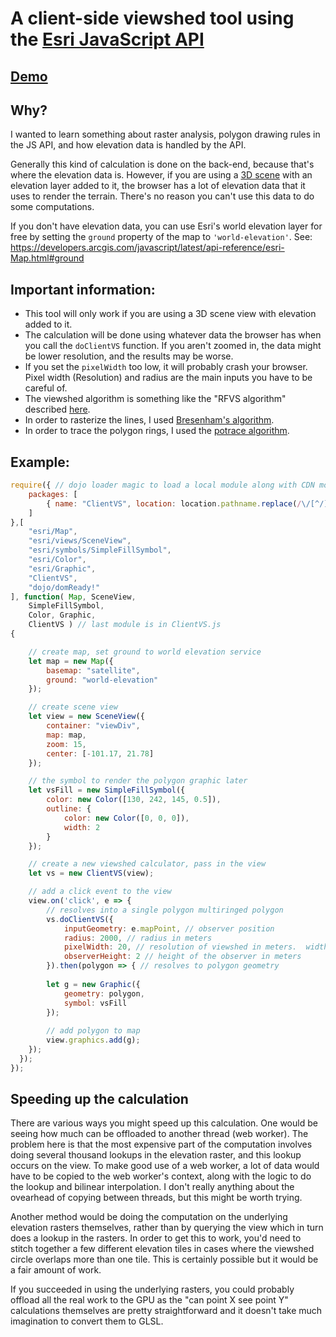 # A client-side viewshed tool using the [Esri JavaScript API](https://developers.arcgis.com/javascript/)

## [Demo](https://solowt.github.io/Client-side-viewshed/)

## Why?

I wanted to learn something about raster analysis, polygon drawing rules in the JS API, and how elevation data is handled by the API.

Generally this kind of calculation is done on the back-end, because that's where the elevation data is.  However, if you are using a [3D scene](https://developers.arcgis.com/javascript/latest/api-reference/esri-views-SceneView.html) with an elevation layer added to it, the browser has a lot of elevation data that it uses to render the terrain.  There's no reason you can't use this data to do some computations.

If you don't have elevation data, you can use Esri's world elevation layer for free by setting the `ground` property of the map to `'world-elevation'`.  See: https://developers.arcgis.com/javascript/latest/api-reference/esri-Map.html#ground

## Important information: 

  * This tool will only work if you are using a 3D scene view with elevation added to it.
  * The calculation will be done using whatever data the browser has when you call the `doClientVS` function.  If you aren't zoomed in, the data might be lower resolution, and the results may be worse.
  * If you set the `pixelWidth` too low, it will probably crash your browser.  Pixel width (Resolution) and radius are the main inputs you have to be careful of.
  * The viewshed algorithm is something like the "RFVS algorithm" described [here](http://www.geoinfo.info/proceedings_geoinfo2013.split/paper9.pdf).
  * In order to rasterize the lines, I used [Bresenham's algorithm](https://en.wikipedia.org/wiki/Bresenham's_line_algorithm).
  * In order to trace the polygon rings, I used the [potrace algorithm](http://potrace.sourceforge.net/potrace.pdf).

## Example:

```js
require({ // dojo loader magic to load a local module along with CDN modules
	packages: [
    	{ name: "ClientVS", location: location.pathname.replace(/\/[^/]+$/, ''), main: 'ClientVS' }
    ]
},[
	"esri/Map",
  	"esri/views/SceneView",
  	"esri/symbols/SimpleFillSymbol",
  	"esri/Color",
  	"esri/Graphic",
  	"ClientVS",
  	"dojo/domReady!"
], function( Map, SceneView,
    SimpleFillSymbol,
    Color, Graphic,
    ClientVS ) // last module is in ClientVS.js
{

	// create map, set ground to world elevation service
	let map = new Map({
		basemap: "satellite",
		ground: "world-elevation"
	});

	// create scene view
	let view = new SceneView({
	    container: "viewDiv",
	    map: map,
	    zoom: 15,
	    center: [-101.17, 21.78]
	});

	// the symbol to render the polygon graphic later
	let vsFill = new SimpleFillSymbol({
	    color: new Color([130, 242, 145, 0.5]),
	    outline: {
	    	color: new Color([0, 0, 0]),
	     	width: 2
	    }
	});

	// create a new viewshed calculator, pass in the view
	let vs = new ClientVS(view);

	// add a click event to the view
	view.on('click', e => {
		// resolves into a single polygon multiringed polygon
	    vs.doClientVS({
	      	inputGeometry: e.mapPoint, // observer position
	        radius: 2000, // radius in meters
	        pixelWidth: 20, // resolution of viewshed in meters.  width of each pixel
	        observerHeight: 2 // height of the observer in meters
	    }).then(polygon => { // resolves to polygon geometry
    	
    	let g = new Graphic({
        	geometry: polygon,
        	symbol: vsFill
      	});
      	
      	// add polygon to map
      	view.graphics.add(g);
    });
  });
});
```

## Speeding up the calculation

There are various ways you might speed up this calculation.  One would be seeing how much can be offloaded to another thread (web worker).  The problem here is that the most expensive part of the computation involves doing several thousand lookups in the elevation raster, and this lookup occurs on the view.  To make good use of a web worker, a lot of data would have to be copied to the web worker's context, along with the logic to do the lookup and bilinear interpolation.  I don't really anything about the ovearhead of copying between threads, but this might be worth trying.

Another method would be doing the computation on the underlying elevation rasters themselves, rather than by querying the view which in turn does a lookup in the rasters.  In order to get this to work, you'd need to stitch together a few different elevation tiles in cases where the viewshed circle overlaps more than one tile.  This is certainly possible but it would be a fair amount of work.

If you succeeded in using the underlying rasters, you could probably offload all the real work to the GPU as the "can point X see point Y" calculations themselves are pretty straightforward and it doesn't take much imagination to convert them to GLSL.